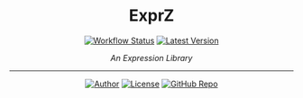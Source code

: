 <div align="center">

# ExprZ

[![Workflow Status](https://img.shields.io/github/workflow/status/qdeduction/exprz/main?label=workflow&style=flat-square)](https://github.com/qdeduction/exprz/actions)
[![Latest Version](https://img.shields.io/crates/v/exprz.svg?style=flat-square)](https://crates.io/crates/exprz)

_An Expression Library_

</div>

---
<div align="center">

[![Author](https://img.shields.io/badge/-bhgomes-blue?style=for-the-badge)](https://github.com/bhgomes)
[![License](https://img.shields.io/badge/-LICENSE-lightgray?style=for-the-badge)](LICENSE)
[![GitHub Repo](https://img.shields.io/badge/-GitHub-black?style=for-the-badge)](https://github.com/qdeduction/exprz.rs)

</div>

